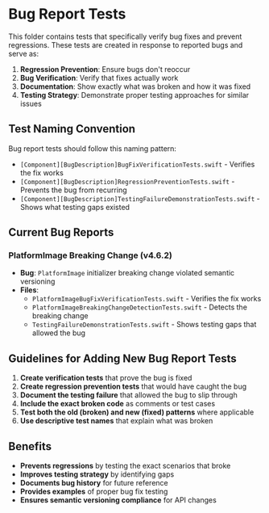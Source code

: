 # Bug Report Tests

This folder contains tests that specifically verify bug fixes and prevent regressions. These tests are created in response to reported bugs and serve as:

1. **Regression Prevention**: Ensure bugs don't reoccur
2. **Bug Verification**: Verify that fixes actually work
3. **Documentation**: Show exactly what was broken and how it was fixed
4. **Testing Strategy**: Demonstrate proper testing approaches for similar issues

## Test Naming Convention

Bug report tests should follow this naming pattern:
- `[Component][BugDescription]BugFixVerificationTests.swift` - Verifies the fix works
- `[Component][BugDescription]RegressionPreventionTests.swift` - Prevents the bug from recurring
- `[Component][BugDescription]TestingFailureDemonstrationTests.swift` - Shows what testing gaps existed

## Current Bug Reports

### PlatformImage Breaking Change (v4.6.2)
- **Bug**: `PlatformImage` initializer breaking change violated semantic versioning
- **Files**:
  - `PlatformImageBugFixVerificationTests.swift` - Verifies the fix works
  - `PlatformImageBreakingChangeDetectionTests.swift` - Detects the breaking change
  - `TestingFailureDemonstrationTests.swift` - Shows testing gaps that allowed the bug

## Guidelines for Adding New Bug Report Tests

1. **Create verification tests** that prove the bug is fixed
2. **Create regression prevention tests** that would have caught the bug
3. **Document the testing failure** that allowed the bug to slip through
4. **Include the exact broken code** as comments or test cases
5. **Test both the old (broken) and new (fixed) patterns** where applicable
6. **Use descriptive test names** that explain what was broken

## Benefits

- **Prevents regressions** by testing the exact scenarios that broke
- **Improves testing strategy** by identifying gaps
- **Documents bug history** for future reference
- **Provides examples** of proper bug fix testing
- **Ensures semantic versioning compliance** for API changes
